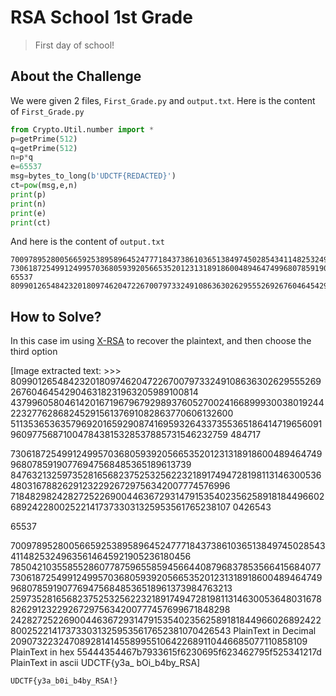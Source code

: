 # RSA School 1st Grade
> First day of school!

## About the Challenge
We were given 2 files, `First_Grade.py` and `output.txt`. Here is the content of `First_Grade.py`

```python
from Crypto.Util.number import *
p=getPrime(512)
q=getPrime(512)
n=p*q
e=65537
msg=bytes_to_long(b'UDCTF{REDACTED}')
ct=pow(msg,e,n)
print(p)
print(n)
print(e)
print(ct)
```

And here is the content of `output.txt`

```
7009789528005665925389589645247771843738610365138497450285434114825324963561464592190523618045678504210355855286077875965585945664408796837853566415684077
73061872549912499570368059392056653520123131891860048946474996807859190776947568485365189613739847632132597352816568237525325622321891749472819811314630053648031678826291232292672975634200777457699671848298242827252269004463672931479153540235625891818449660268924228002522141737330313259535617652381070426543
65537
8099012654842320180974620472267007973324910863630262955526926760464542904631823196320598910081443799605804614201671967967929893760527002416689993003801924422327762868245291561376910828637706061326005113536536357969201659290874169593264337355365186414719656091960977568710047843815328537885731546232759484717
```

## How to Solve?
In this case im using [X-RSA](https://github.com/X-Vector/X-RSA) to recover the plaintext, and then choose the third option


[Image extracted text: >>>
80990126548423201809746204722670079733249108636302629555269267604645429046318231963205989100814
4379960580461420167196796792989376052700241668999300380192442232776286824529156137691082863770606132600
5113536536357969201659290874169593264337355365186414719656091960977568710047843815328537885731546232759
484717
>>>
73061872549912499570368059392056653520123131891860048946474996807859190776947568485365189613739
8476321325973528165682375253256223218917494728198113146300536480316788262912322926729756342007774576996
7184829824282725226900446367293147915354023562589181844966026892422800252214173733031325953561765238107
0426543
>>>
65537
>>>
70097895280056659253895896452477718437386103651384974502854341148253249635614645921905236180456
78504210355855286077875965585945664408796837853566415684077
7306187254991249957036805939205665352012313189186004894647499680785919077694756848536518961373984763213
2597352816568237525325622321891749472819811314630053648031678826291232292672975634200777457699671848298
242827252269004463672931479153540235625891818449660268924228002522141737330313259535617652381070426543
PlainText
in Decimal
2090732232470892814145589955106422689110446685077110858109
PlainText
in hex
55444354467b7933615f6230695f623462795f525341217d
PlainText
in
ascii
UDCTF{y3a_
bOi_b4by_RSA]


```
UDCTF{y3a_b0i_b4by_RSA!}
```